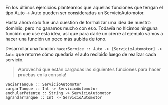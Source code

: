 En los últimos ejercicios planteamos que aquellas funciones que tengan el tipo Auto -> Auto pueden ser consideradas un ServicioAutomotor.

Hasta ahora sólo fue una cuestión de formalizar una idea de nuestro dominio, pero no ganamos mucho con eso. Todavía no hicimos ninguna función que use esta idea, así que para darle un cierre al ejemplo vamos a hacer una función un poco más subida de tono.

Desarrollar una función `hacerService :: Auto -> [ServicioAutomotor] -> Auto` que retorne cómo quedaría el auto recibido luego de realizar cada servicio.

> Aprovechá que están cargadas las siguientes funciones para hacer pruebas en la consola!
```
vaciarTanque :: ServicioAutomotor
cargarTanque :: Int -> ServicioAutomotor
enchularPatente :: String -> ServicioAutomotor
agrandarTanque :: Int -> ServicioAutomotor
```